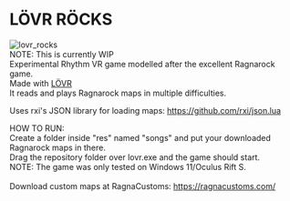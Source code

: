 # LÖVR RÖCKS

![lovr_rocks](https://i.imgur.com/vSGFVsM.png)<br />
NOTE: This is currently WIP<br />
Experimental Rhythm VR game modelled after the excellent Ragnarock game.<br />
Made with [LÖVR](https://github.com/bjornbytes/lovr)<br />
It reads and plays Ragnarock maps in multiple difficulties.<br />

Uses rxi's JSON library for loading maps: https://github.com/rxi/json.lua<br />

HOW TO RUN:<br />
Create a folder inside "res" named "songs" and put your downloaded Ragnarock maps in there.<br />
Drag the repository folder over lovr.exe and the game should start.<br />
NOTE: The game was only tested on Windows 11/Oculus Rift S.<br />
<br />
Download custom maps at RagnaCustoms: https://ragnacustoms.com/
